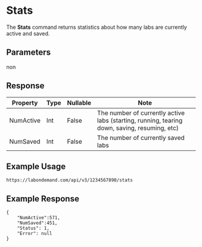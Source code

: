 # Stats

The **Stats** command returns statistics about how many labs are currently active and saved.

## Parameters

non

## Response

|Property|Type|Nullable|Note|
|--- |--- |--- |--- |
|NumActive|Int|False|The number of currently active labs (starting, running, tearing down, saving, resuming, etc)|
|NumSaved|Int|False|The number of currently saved labs|

## Example Usage

```
https://labondemand.com/api/v3/1234567890/stats
```

## Example Response

```
{
    "NumActive":571, 
    "NumSaved":451,
    "Status": 1,
    "Error": null 
}
```